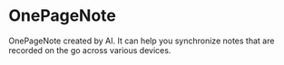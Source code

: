 # OnePageNote
OnePageNote created by AI. It can help you synchronize notes that are recorded on the go across various devices.

